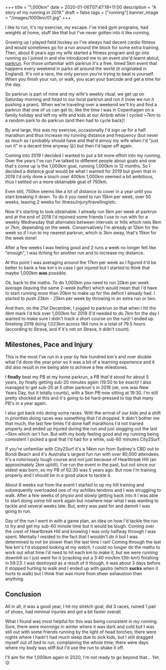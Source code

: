 +++
title = "1,000km"
date = 2020-01-06T07:47:18+11:00
description = "A story of my running in 2019."
draft = false
tags = ["running"]
banner_image = "/images/1000km/01.jpg"
+++

I like to run, it's my exercise, my escape. I've tried gym programs, had weights at home, stuff like that but I've never gotten into it like running.

Growing up I played field hockey so I've always had decent cardio fitness and would sometimes go for a run around the block for some extra training. Then, about 6 years ago my wife started a fitness program and go into running so I joined in and she introduced me to an event she'd learnt about, [parkrun](https://parkrun.com.au). For those unfamiliar with parkrun it's a free, timed 5km event that happens every weekend in parks all around the world (it originated in England). It's not a race, the only person you're trying to beat is yourself. When you finish your run, or walk, you scan your barcode and get a time for the day.

So parkrun is part of mine and my wife's weekly ritual, we get up on Saturday morning and head to our local parkrun and run it (now we run it pushing a pram). When we're traveling over a weekend we'll try and find a parkrun that one of us can get to; like the time I was in Copenhagen on a family holiday and left my wife and kids at our Airbnb while I cycled ~7km to a random park to do parkrun (and then had to cycle back)!

By and large, this was my exercise, occasionally I'd sign up for a half marathon and thus increase my running distance and frequency (but never as much as I probably should have and that'd annoy my wife when I'd "just run it" in a decent time anyway :stuck_out_tongue:) but then I'd taper off again.

Coming into 2019 I decided I wanted to put a bit more effort into my running. Over the years I've run I've talked to different people about goals and one that's come up is the 1,000km goal, running 1,000km in 12 months. So I decided a distance goal would be what I wanted for 2019 but given that in 2018 I'd only done a touch over 400km 1,000km seemed a bit ambitious, thus I settled on a more obtainable goal of 750km.

Even still, 750km seems like a lot of distance to cover in a year until you start breaking it down. To do it you need to run 15km per week, over 50 weeks, leaving 2 weeks for illness/injury/travelling/etc.

Now it's starting to look obtainable. I already run 5km per week at parkrun and at the end of 2018 I'd rejoined some friends I use to run with for a weekly Wednesday that alternates between intervals or hills which nets 8km or 7km, depending on the week. Conservatively I'm already at 12km for the week so if I run to my nearest parkrun, which is 3km away, that's 15km for the week done!

After a few weeks I was feeling good and 2 runs a week no longer felt like "enough", I was itching for another run and to increase my distance.

At this point I was averaging around the 17km per week as I figured it'd be better to bank a few km's in case I got injured but I started to think that maybe 1,000km **was** possible.

Ok, back to the maths. To do 1,000km you need to run 20km per week average (leaving the same 2-week buffer) which would mean that I'd have to start running _more_ than 20km to make up for the deficit I already had. I started to push 23km - 25km per week by throwing in an extra run or two.

And then, on the 21st December, I jogged to parkrun so that when I hit the 4km mark I'd tick over 1,000km for 2019 (I'd needed to do 7km for the day I wanted to make sure I didn't track a short course on the run)! I ended up finishing 2019 doing 1,023km across 164 runs in a total of 79.5 hours (according to Strava, and if it's not on Strava, it didn't count).

## Milestones, Pace and Injury

This is the most I've run in a year by few hundred km's and over double what I'd done the year prior so it was a bit of a learning experience and it did also result in me being able to achieve a few milestones.

I **finally** beat my PB at my home parkrun, a PB that'd stood for about 5 years, by finally getting sub-20 minutes again (19:50 to be exact)! I also managed to get sub-20 at 5 other parkrun's in 2019 (ok, one was New Years Day, but it totally counts), with a 5km PB now sitting at 19:30. I'm still pretty shocked at this and it's going to be hard-pressed to top that many PB's in a year again.

I also got back into doing some races. With the arrival of our kids and a shift in priorities doing races was something that I'd dropped. It didn't bother me that much, the last few times I'd done half marathons I'd not trained properly and ended up injured during the run and just slogging out the last ~5km which isn't fun. But with my body feeling good and my running being consistent I picked a goal that I'd had for a while, sub-60 minutes City2Surf.

If you're unfamiliar with City2Surf it's a 14km run from Sydney's CBD out to Bondi Beach and it's Australia's largest fun run with over 80,000 attendees. It's a notoriously tough course and not just because of Heartbreak Hill (an approximately 2km uphill). I've run the event in the past, but not since our eldest was born, so my PB of 62:30 was 5 years ago. But now I'm training properly and I should be in a good place to tackle it.

About 6 weeks out from the event I started to up my hill training and subsequently overloaded one of my achilles tendons and I was struggling to walk. After a few weeks of physio and slowly getting back into it I was able to start doing some hill work again but nowhere near what I was wanting to tackle and several weeks late. But, entry was paid for and damnit I was going to run.

Day of the run I went in with a game plan, an idea on how I'd tackle the run to try and get my sub-60 minute time but it would be tough. Coming over the crest of Heartbreak Hill and knowing I was only halfway through I was spent. Mentally I resided to the fact that I wouldn't do it but I was determined to not be slower than the last time I ran! Coming through the last few km's I'd stopped looking at my watch, I could no longer do the maths to work out what time I'd need to hit each km to make it, but we were running downhill so I just went for it (cracking out a 3:40 min/km 13th km!) finishing in 59:23. I was destroyed as a result of it though, it was about 3 days before it stopped hurting to walk and I ended up with gastro (which **sucks** when it hurts to walk) but I think that was more from sheer exhaustion than anything.

## Conclusion

All in all, it was a good year, I hit my stretch goal, did 3 races, ruined 1 pair of shoes, had minimal injuries and got a bit faster overall.

What I found was most helpful for this was being consistent in my running. Sure, there were mornings in winter where it was dark and cold but I was still out with some friends running by the light of head torches; there were nights where I hadn't had much sleep due to sick kids, but I still dragged myself out of bed to run, complaining the whole time; there were days where my body was stiff but I'd use the run to shake it off.

I'll aim for the 1,000km again in 2020, I'm not ready to go beyond that... Yet. :wink: